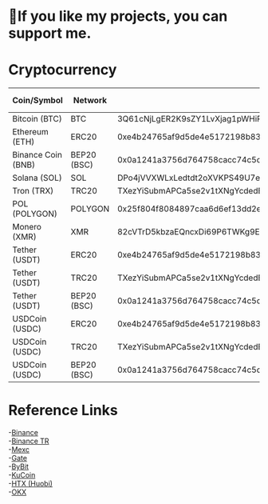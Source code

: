 #  💜If you like my projects, you can support me.

# Cryptocurrency

| Coin/Symbol | Network | Adress | Other Details |
|------|---------|--------|--------|
| Bitcoin (BTC) | BTC | 3Q61cNjLgER2K9sZY1LvXjag1pWHiPX7c7 | --- |
| Ethereum (ETH) | ERC20 | 0xe4b24765af9d5de4e5172198b83043d29070d892 | --- |
| Binance Coin (BNB) | BEP20 (BSC) | 0x0a1241a3756d764758cacc74c5dbe2ca068119d5 | --- |
| Solana (SOL) | SOL | DPo4jVVXWLxLedtdt2oXVKPS49U7ewUY7fSM8zmm8hqK | --- |
| Tron (TRX) | TRC20 | TXezYiSubmAPCa5se2v1tXNgYcdedEM6hz | --- |
| POL (POLYGON) | POLYGON | 0x25f804f8084897caa6d6ef13dd2efe9c3e537540 | --- |
| Monero (XMR) | XMR | 82cVTrD5kbzaEQncxDi69P6TWKg9Ehn6rPyCiEnv8Fs8AYvHke6UVZcSHWwPWGFZKKQDEXD1FFUiCDFX4w2vArVtMkY2btS | --- |
| Tether (USDT) | ERC20 | 0xe4b24765af9d5de4e5172198b83043d29070d892 | --- |
| Tether (USDT) | TRC20 | TXezYiSubmAPCa5se2v1tXNgYcdedEM6hz | --- |
| Tether (USDT) | BEP20 (BSC) | 0x0a1241a3756d764758cacc74c5dbe2ca068119d5 | --- |
| USDCoin (USDC) | ERC20 | 0xe4b24765af9d5de4e5172198b83043d29070d892 | --- |
| USDCoin (USDC) | TRC20 | TXezYiSubmAPCa5se2v1tXNgYcdedEM6hz | --- |
| USDCoin (USDC) | BEP20 (BSC) | 0x0a1241a3756d764758cacc74c5dbe2ca068119d5 | --- |

# Reference Links
-[Binance](https://www.binance.info/tr/activity/referral-entry/CPA?ref=CPA_00TTMS1HY3)  
-[Binance TR](https://www.trbinance.com/account/signup?ref=DZ2A393W)  
-[Mexc](https://m.mexc.com/auth/signup?inviteCode=1EGYe)  
-[Gate](https://www.gate.io/signup/4116456)  
-[ByBit](https://www.bybit.com/en-US/invite?ref=D9OGQK)  
-[KuCoin](https://www.kucoin.com/r/rf/27a3Nht)  
-[HTX (Huobi)](https://www.huobi.com/tr-tr/v/register/double-invite/?inviter_id=11343840&invite_code=i7fw5223)  
-[OKX](https://okx.com/join/93694164)  
